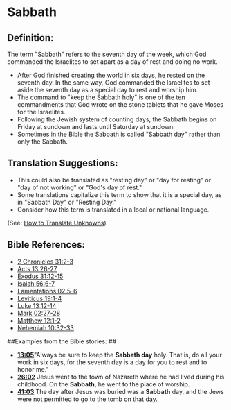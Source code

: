 # Sabbath #

## Definition: ##

The term "Sabbath" refers to the seventh day of the week, which God commanded the Israelites to set apart as a day of rest and doing no work.

* After God finished creating the world in six days, he rested on the seventh day. In the same way, God commanded the Israelites to set aside the seventh day as a special day to rest and worship him.
* The command to "keep the Sabbath holy" is one of the ten commandments that God wrote on the stone tablets that he gave Moses for the Israelites.
* Following the Jewish system of counting days, the Sabbath begins on Friday at sundown and lasts until Saturday at sundown.
* Sometimes in the Bible the Sabbath is called "Sabbath day" rather than only the Sabbath. 

## Translation Suggestions: ##

* This could also be translated as "resting day" or "day for resting" or "day of not working" or "God's day of rest."
* Some translations capitalize this term to show that it is a special day, as in "Sabbath Day" or "Resting Day."
* Consider how this term is translated in a local or national language.

(See: [How to Translate Unknowns](en/ta-vol1/translate/man/translate-unknown))



## Bible References: ##

* [2 Chronicles 31:2-3](en/tn/2ch/help/31/02)
* [Acts 13:26-27](en/tn/act/help/13/26)
* [Exodus 31:12-15](en/tn/exo/help/31/12)
* [Isaiah 56:6-7](en/tn/isa/help/56/06)
* [Lamentations 02:5-6](en/tn/lam/help/02/05)
* [Leviticus 19:1-4](en/tn/lev/help/19/01)
* [Luke 13:12-14](en/tn/luk/help/13/12)
* [Mark 02:27-28](en/tn/mrk/help/02/27)
* [Matthew 12:1-2](en/tn/mat/help/12/01)
* [Nehemiah 10:32-33](en/tn/neh/help/10/32)

##Examples from the Bible stories: ##

* __[13:05](en/tn/obs/help/13/05)__"Always be sure to keep the __Sabbath day__  holy. That is, do all your work in six days, for the seventh day is a day for you to rest and to honor me."
* __[26:02](en/tn/obs/help/26/02)__ Jesus went to the town of Nazareth where he had lived during his childhood. On the __Sabbath__, he went to the place of worship.
* __[41:03](en/tn/obs/help/41/03)__ The day after Jesus was buried was a __Sabbath__  day, and the Jews were not permitted to go to the tomb on that day.